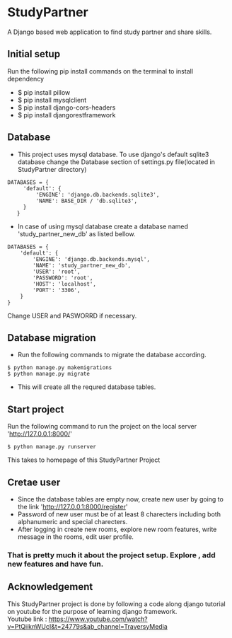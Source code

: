 # StudyPartner
A Django based web application to find study partner and share skills.
## Initial setup
Run the following pip install commands on the terminal to install dependency
* $ pip install pillow
* $ pip install mysqlclient
* $ pip install django-cors-headers
* $ pip install djangorestframework
## Database
* This project uses mysql database. To use django's default sqlite3 database change the Database section of settings.py file(located in StudyPartner directory)
```
DATABASES = {
     'default': {
         'ENGINE': 'django.db.backends.sqlite3',
         'NAME': BASE_DIR / 'db.sqlite3',
     }
   }
```
* In case of using mysql database create a database named 'study_partner_new_db' as listed bellow.
```
DATABASES = {
    'default': {
        'ENGINE': 'django.db.backends.mysql',
        'NAME': 'study_partner_new_db',
        'USER': 'root',
        'PASSWORD': 'root',
        'HOST': 'localhost',
        'PORT': '3306',
    }
}
```
Change USER and PASWORRD if necessary.
## Database migration
* Run the following commands to migrate the database according.
```
$ python manage.py makemigrations
$ python manage.py migrate
```
* This will create all the requred database tables.
## Start project
Run the following command to run the project on the local server 'http://127.0.0.1:8000/'
```
$ python manage.py runserver
```
This takes to homepage of this StudyPartner Project
## Cretae user
* Since the database tables are empty now, create new user by going to the link 'http://127.0.0.1:8000/register'
* Password of new user must be of at least 8 charecters including both alphanumeric and special charecters.
* After logging in create new rooms, explore new room features, write message in the rooms, edit user profile.
### That is pretty much it about the project setup. Explore , add new features and have fun.

## Acknowledgement
This StudyPartner project is done by following a code along django tutorial on youtube for the purpose of learning django framework.
<br>
Youtube link : https://www.youtube.com/watch?v=PtQiiknWUcI&t=24779s&ab_channel=TraversyMedia

